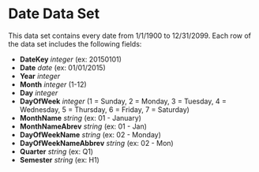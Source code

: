 # Date Data Set

This data set contains every date from 1/1/1900 to 12/31/2099. Each row of the data set includes the following fields:

* **DateKey**	*integer* (ex: 20150101)
* **Date** *date*	  (ex: 01/01/2015)
* **Year** *integer*
* **Month** *integer* (1-12)
* **Day** *integer*
* **DayOfWeek**	*integer* (1 = Sunday, 2 = Monday, 3 = Tuesday, 4 = Wednesday, 5 = Thursday, 6 = Friday, 7 = Saturday)
* **MonthName**	*string*  (ex: 01 - January)
* **MonthNameAbrev**	*string*  (ex: 01 - Jan)
* **DayOfWeekName**	*string*  (ex: 02 - Monday)
* **DayOfWeekNameAbbrev** *string*  (ex: 02 - Mon)
* **Quarter**	*string*  (ex: Q1)
* **Semester** *string*  (ex: H1)
